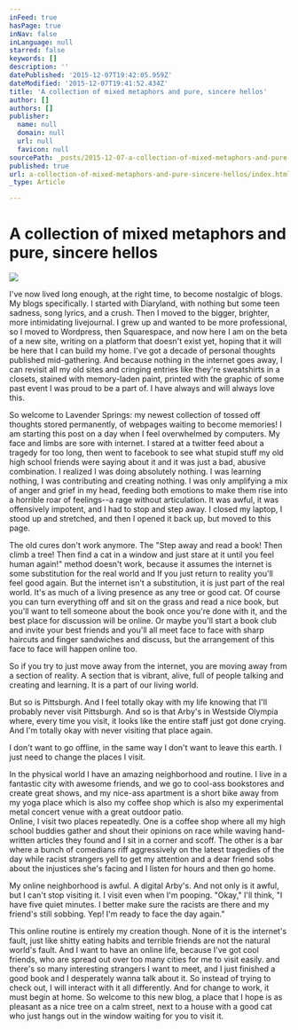 ```yaml
---
inFeed: true
hasPage: true
inNav: false
inLanguage: null
starred: false
keywords: []
description: ''
datePublished: '2015-12-07T19:42:05.959Z'
dateModified: '2015-12-07T19:41:52.434Z'
title: 'A collection of mixed metaphors and pure, sincere hellos'
author: []
authors: []
publisher:
  name: null
  domain: null
  url: null
  favicon: null
sourcePath: _posts/2015-12-07-a-collection-of-mixed-metaphors-and-pure-sincere-hellos.md
published: true
url: a-collection-of-mixed-metaphors-and-pure-sincere-hellos/index.html
_type: Article

---
```

# A collection of mixed metaphors and pure, sincere hellos
![](https://the-grid-user-content.s3-us-west-2.amazonaws.com/18f9f531-82c5-4e6c-92c4-c62f8b020a3d.jpg)

I've now lived long enough, at the right time, to become nostalgic of blogs.  My blogs specifically.  I started with Diaryland, with nothing but some teen sadness, song lyrics, and a crush.  Then I moved to the bigger, brighter, more intimidating livejournal.  I grew up and wanted to be more professional, so I moved to Wordpress, then Squarespace, and now here I am on the beta of a new site, writing on a platform that doesn't exist yet, hoping that it will be here that I can build my home.  I've got a decade of personal thoughts published mid-gathering.  And because nothing in the internet goes away, I can revisit all my old sites and cringing entries like they're sweatshirts in a closets, stained with memory-laden paint, printed with the graphic of some past event I was proud to be a part of.  I have always and will always love this.   

So welcome to Lavender Springs: my newest collection of  tossed off thoughts stored permanently, of webpages waiting to become  memories! 
I am starting this post on a day when I feel overwhelmed by computers.  My face and limbs are sore with internet.  I stared at a twitter feed about a tragedy for too long, then went to facebook to see what stupid stuff my old high school friends were saying about it and it was just a bad, abusive combination.   I realized I was doing absolutely nothing.  I was learning nothing, I was contributing and creating nothing.  I was only amplifying a mix of anger and grief in my head, feeding both emotions to make them rise into a horrible roar of feelings--a rage without articulation.  It was awful, it was offensively impotent, and I  had to stop and  step away.  I closed my laptop, I stood up and stretched, and then I opened it back up, but moved to this page. 

The old cures don't work anymore.  The "Step away and read a book! Then climb a tree! Then find a cat in a window and just stare at it until you feel human again!" method doesn't work, because it assumes the internet is some substitution for the real world and If you just return to reality you'll feel good again.
But the internet isn't a substitution, it is just part of the real world.  It's as much of a living presence as any tree or good cat.  Of course you can turn everything off and sit on the grass and read a nice book, but you'll want to tell someone about the book once you're done with it, and the best place for discussion will be  online.  Or maybe you'll start a book club and invite your best friends and you'll all meet face to face with sharp haircuts and finger sandwiches and discuss, but the arrangement of this face to face will happen online too. 

So if you try to just move away from the internet, you are moving away from a section of reality.   A section that is vibrant, alive, full of people talking and creating and learning. It is a part of our living world. 

But so is Pittsburgh.  And I feel totally okay with my life knowing that I'll probably never visit Pittsburgh.  And so is that Arby's in Westside Olympia where, every time you visit, it looks like the entire staff just got done crying.  And I'm totally okay with never visiting that place again.

I don't want to go offline, in the same way I don't want to leave this earth.  I just need to change the places I visit.  

In the physical world I have an amazing neighborhood and routine.  I live in a fantastic city with awesome friends, and we go to cool-ass bookstores and create great shows, and my nice-ass apartment is a short bike away from my yoga place which is also my coffee shop which is also my experimental metal concert venue with a great outdoor patio.  
Online, I visit two places repeatedly.  One is a  coffee shop where all my high school buddies gather and shout their opinions on race while waving hand-written articles they found and I sit in a corner and scoff.
The other is a bar where a bunch of comedians riff  aggressively on the latest tragedies of the day while racist strangers yell to get my attention and a dear friend sobs about the injustices she's facing and I listen for hours and then go home.   

My online neighborhood is awful.  A digital Arby's.  And not only is it awful, but I can't stop visiting it.  I visit even when I'm pooping.  "Okay," I'll think, "I have five quiet minutes.  I better make sure the racists are there and my friend's still sobbing.  Yep! I'm ready to face the day again." 

This online routine is entirely my creation though.  None of it is the internet's fault, just like shitty eating habits and terrible friends are not the natural world's fault.  And I want to have an online life, because I've got cool friends, who are spread out over too many cities for me to visit easily.  and there's so many interesting strangers I want to meet, and I  just finished a good book and I desperately wanna talk about it.  So instead of trying to check out, I will interact with it all differently.   And for change to work,  it must begin at home. 
So welcome to this new blog, a place that I hope is as pleasant as a nice tree on a calm street, next to a house with a good cat who just hangs out in the window waiting for you to visit it.